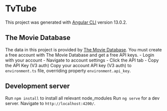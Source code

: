 # TvTube

This project was generated with [Angular CLI](https://github.com/angular/angular-cli) version 13.0.2.

## The Movie Database

The data in this project is provided by [The Movie Database](https://www.themoviedb.org/).
You must create a free account with The Movie Database and get a free API keys.
    - Login with your account
    - Navigate to account settings
    - Click the API tab
    - Copy the API Key (V3 auth)
Copy your account API key (V3 auth) to `environment.ts` file, overriding property `environment.api_key`.


## Development server

Run `npm install` to install all relevant node_modules
Run `ng serve` for a dev server. Navigate to `http://localhost:4200/`.
